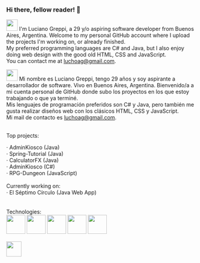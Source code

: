 ### Hi there, fellow reader! 👋

<img height=30 src="https://i1.pngguru.com/preview/715/644/898/world-flag-icons-united-kingdom-flag-art.jpg"> I'm Luciano Greppi, a 29 y/o aspiring software developer from Buenos Aires, Argentina. Welcome to my personal GitHub account where I upload the projects I'm working on, or already finished.<br>
My preferred programming languages are C# and Java, but I also enjoy doing web design with the good old HTML, CSS and JavaScript.<br>
You can contact me at luchoag@gmail.com.<br>

<img height=30 src="https://cdn.icon-icons.com/icons2/1531/PNG/128/3253482-flag-spain-icon_106784.png"> Mi nombre es Luciano Greppi, tengo 29 años y soy aspirante a desarrollador de software. Vivo en Buenos Aires, Argentina. Bienvenido/a a mi cuenta personal de GitHub donde subo los proyectos en los que estoy trabajando o que ya terminé.<br>
Mis lenguajes de programación preferidos son C# y Java, pero también me gusta realizar diseños web con los clásicos HTML, CSS y JavaScript.<br>
Mi mail de contacto es luchoag@gmail.com.<br>

<br>
Top projects:<br>

· AdminKiosco (Java)<br>
· Spring-Tutorial (Java)<br>
· CalculatorFX (Java)<br>
· AdminKiosco (C#)<br>
· RPG-Dungeon (JavaScript)<br>
<br>
Currently working on: <br>
· El Séptimo Círculo (Java Web App)<br>
<br>
<br>
Technologies:<br>
<img height=50 src="https://cdn.iconscout.com/icon/free/png-256/java-23-225999.png">
<img height=50 src="https://encrypted-tbn0.gstatic.com/images?q=tbn%3AANd9GcQo8gnVA2n-OPRpw6HwKaHyAYTRd-st-JozSg&usqp=CAU">
<img height=50 src="https://cdn.iconscout.com/icon/free/png-256/git-1-226092.png">
<img height=50 src="https://cdn.icon-icons.com/icons2/2415/PNG/512/mysql_original_wordmark_logo_icon_146417.png">
<img height=50 src="https://cdn.icon-icons.com/icons2/2108/PNG/512/javascript_icon_130900.png">
<br><br>
<a href="https://www.linkedin.com/in/luciano-adolfo-greppi/"><img height=40 src="https://encrypted-tbn0.gstatic.com/images?q=tbn%3AANd9GcSk-cX_eLmfG6blX5lcqrcnB59gvHWpCmiK4Q&usqp=CAU"></a>



<!--
**Luchoag/Luchoag** is a ✨ _special_ ✨ repository because its `README.md` (this file) appears on your GitHub profile.

Here are some ideas to get you started:

- 🔭 I’m currently working on ...
- 🌱 I’m currently learning ...
- 👯 I’m looking to collaborate on ...
- 🤔 I’m looking for help with ...
- 💬 Ask me about ...
- 📫 How to reach me: ...
- 😄 Pronouns: ...
- ⚡ Fun fact: ...
-->
